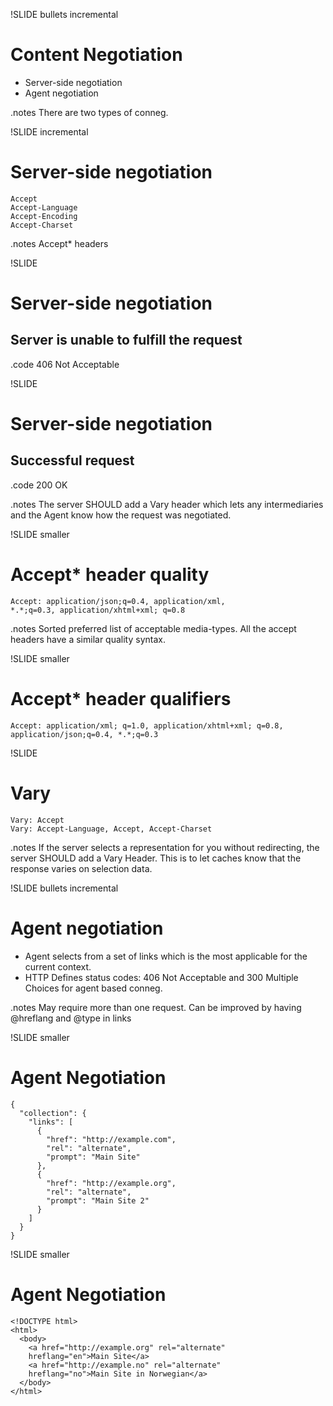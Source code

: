 !SLIDE bullets incremental
# Content Negotiation #
* Server-side negotiation
* Agent negotiation

.notes There are two types of conneg. 

!SLIDE incremental
# Server-side negotiation #
    Accept
    Accept-Language
    Accept-Encoding
    Accept-Charset

.notes Accept* headers

!SLIDE
# Server-side negotiation #
## Server is unable to fulfill the request ##
.code 406 Not Acceptable

!SLIDE
# Server-side negotiation #
## Successful request ##
.code 200 OK

.notes The server SHOULD add a Vary header which lets
any intermediaries and the Agent know how the request 
was negotiated.


!SLIDE smaller
# Accept* header quality #

    Accept: application/json;q=0.4, application/xml, 
    *.*;q=0.3, application/xhtml+xml; q=0.8

.notes Sorted preferred list of acceptable media-types.
All the accept headers have a similar quality syntax.

!SLIDE smaller
# Accept* header qualifiers #

    Accept: application/xml; q=1.0, application/xhtml+xml; q=0.8, 
    application/json;q=0.4, *.*;q=0.3 
    
!SLIDE
# Vary #
    Vary: Accept
    Vary: Accept-Language, Accept, Accept-Charset

.notes If the server selects a representation for you without redirecting, the server SHOULD add
a Vary Header. This is to let caches know that the response varies on selection data.

!SLIDE bullets incremental
# Agent negotiation #

* Agent selects from a set of links which is the most applicable for the current context.
* HTTP Defines status codes: 406 Not Acceptable and 300 Multiple Choices for agent based conneg.

.notes May require more than one request.
Can be improved by having @hreflang and @type in links

!SLIDE smaller
# Agent Negotiation #
  
    {
      "collection": {
        "links": [
          {
            "href": "http://example.com", 
            "rel": "alternate", 
            "prompt": "Main Site"
          },
          {
            "href": "http://example.org", 
            "rel": "alternate", 
            "prompt": "Main Site 2"
          }
        ]
      }    
    }
    
!SLIDE smaller    
# Agent Negotiation #

    <!DOCTYPE html>
    <html>
      <body>
        <a href="http://example.org" rel="alternate" 
        hreflang="en">Main Site</a>
        <a href="http://example.no" rel="alternate" 
        hreflang="no">Main Site in Norwegian</a>
      </body>
    </html>